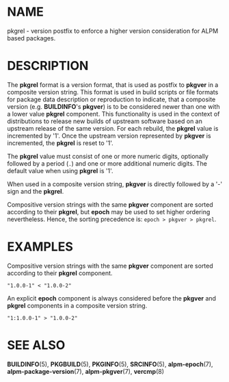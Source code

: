 # NAME

pkgrel - version postfix to enforce a higher version consideration for ALPM based packages.

# DESCRIPTION

The **pkgrel** format is a version format, that is used as postfix to **pkgver** in a composite version string.
This format is used in build scripts or file formats for package data description or reproduction to indicate, that a composite version (e.g. **BUILDINFO**'s **pkgver**) is to be considered newer than one with a lower value **pkgrel** component.
This functionality is used in the context of distributions to release new builds of upstream software based on an upstream release of the same version.
For each rebuild, the **pkgrel** value is incremented by '1'.
Once the upstream version represented by **pkgver** is incremented, the **pkgrel** is reset to '1'.

The **pkgrel** value must consist of one or more numeric digits, optionally followed by a period (`.`) and one or more additional numeric digits.
The default value when using **pkgrel** is '1'.

When used in a composite version string, **pkgver** is directly followed by a '-' sign and the **pkgrel**.

Compositive version strings with the same **pkgver** component are sorted according to their **pkgrel**, but **epoch** may be used to set higher ordering nevertheless.
Hence, the sorting precedence is: `epoch > pkgver > pkgrel`.

# EXAMPLES

Compositive version strings with the same **pkgver** component are sorted according to their **pkgrel** component.

```
"1.0.0-1" < "1.0.0-2"
```

An explicit **epoch** component is always considered before the **pkgver** and **pkgrel** components in a composite version string.

```
"1:1.0.0-1" > "1.0.0-2"
```

# SEE ALSO

**BUILDINFO**(5), **PKGBUILD**(5), **PKGINFO**(5), **SRCINFO**(5), **alpm-epoch**(7), **alpm-package-version**(7), **alpm-pkgver**(7), **vercmp**(8)
